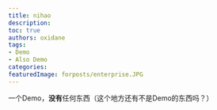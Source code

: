 ```yaml
---
title: nihao
description:
toc: true
authors: oxidane
tags: 
- Demo
- Also Demo
categories: 
featuredImage: forposts/enterprise.JPG
---
```


一个Demo，**没有**任何东西（这个地方还有不是Demo的东西吗？）

